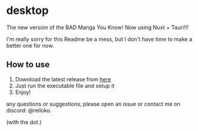 # desktop
The new version of the BAD Manga You Know!
Now using Nuxt + Tauri!!!


I'm really sorry for this Readme be a mess, but I don't have time to make a better one for now.

## How to use
1. Download the latest release from [here](https://github.com/ReiLoko4/desktop/releases)
2. Just run the executable file and setup it
3. Enjoy!

any questions or suggestions, please open an issue or contact me on discord: @reiloko. 

(with the dot.)
